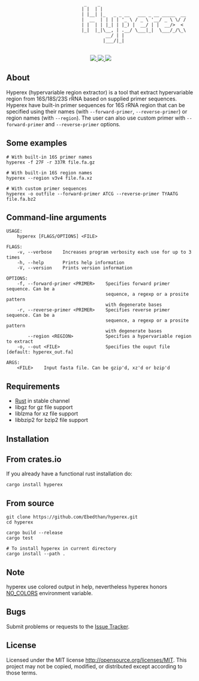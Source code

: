 ```
                             _    _                                
                            | |  | |                               
                            | |__| |_   _ _ __   ___ _ __ _____  __
                            |  __  | | | | '_ \ / _ \ '__/ _ \ \/ /
                            | |  | | |_| | |_) |  __/ | |  __/>  < 
                            |_|  |_|\__, | .__/ \___|_|  \___/_/\_\
                                     __/ | |                       
                                    |___/|_|   
```

<p align="center">
    <br/>
    <a href="https://github.com/Ebedthan/hyperex/blob/master/LICENSE">
        <img src="https://img.shields.io/badge/license-MIT-blue?style=flat">
    </a>
    <a href="https://github.com/Ebedthan/hyperex/workflows/CI">
        <img src="https://github.com/Ebedthan/hyperex/workflows/CI/badge.svg">
    </a>
    <a href="https://codecov.io/gh/Ebedthan/hyperex">
        <img src="https://codecov.io/gh/Ebedthan/hyperex/branch/main/graph/badge.svg">
    </a>
</p>   


## About

Hyperex (hypervariable region extractor) is a tool that extract hypervariable region from 16S/18S/23S rRNA based on supplied primer sequences. 
Hyperex have built-in primer sequences for 16S rRNA region that can be specified using their names (with `--forward-primer`, `--reverse-primer`) or region names (with `--region`). The user can also use custom primer with `--forward-primer` and `--reverse-primer` options.

## Some examples

```
# With built-in 16S primer names
hyperex -f 27F -r 337R file.fa.gz

# With built-in 16S region names
hyperex --region v3v4 file.fa.xz

# With custom primer sequences
hyperex -o outfile --forward-primer ATCG --reverse-primer TYAATG file.fa.bz2
```

## Command-line arguments

```
USAGE:
    hyperex [FLAGS/OPTIONS] <FILE>

FLAGS:
    -v, --verbose    Increases program verbosity each use for up to 3 times
    -h, --help       Prints help information
    -V, --version    Prints version information

OPTIONS:
    -f, --forward-primer <PRIMER>    Specifies forward primer sequence. Can be a
                                     sequence, a regexp or a prosite pattern
                                     with degenerate bases
    -r, --reverse-primer <PRIMER>    Specifies reverse primer sequence. Can be a
                                     sequence, a regexp or a prosite pattern
                                     with degenerate bases
        --region <REGION>            Specifies a hypervariable region to extract
    -o, --out <FILE>                 Specifies the ouput file [default: hyperex_out.fa]

ARGS:
    <FILE>    Input fasta file. Can be gzip'd, xz'd or bzip'd
```

## Requirements

- [Rust](https://rust-lang.org) in stable channel
- libgz for gz file support
- liblzma for xz file support
- libbzip2 for bzip2 file support


## Installation

## From crates.io
If you already have a functional rust installation do:

```
cargo install hyperex
```

## From source
```
git clone https://github.com/Ebedthan/hyperex.git
cd hyperex

cargo build --release
cargo test

# To install hyperex in current directory
cargo install --path .
```

## Note
hyperex use colored output in help, nevertheless hyperex honors [NO_COLORS](https://no-color.org/) environment variable.

## Bugs
Submit problems or requests to the [Issue Tracker](https://github.com/Ebedthan/hyperex/issues).

## License
Licensed under the MIT license http://opensource.org/licenses/MIT. This project may not be copied, modified, or distributed except according to those terms.
